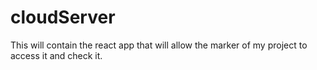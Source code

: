 # cloudServer
This will contain the react app that will allow the marker of my project to access it and check it.
